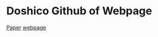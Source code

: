 # Doshico Github of Webpage
[Paper](https://arxiv.org/pdf/1710.09860.pdf)
[webpage](https://kkelchte.github.io/doshico)

